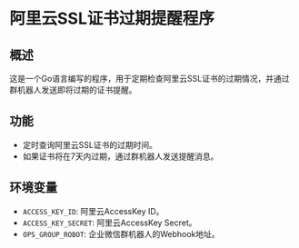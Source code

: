 # 阿里云SSL证书过期提醒程序

## 概述
这是一个Go语言编写的程序，用于定期检查阿里云SSL证书的过期情况，并通过群机器人发送即将过期的证书提醒。

## 功能
- 定时查询阿里云SSL证书的过期时间。
- 如果证书将在7天内过期，通过群机器人发送提醒消息。

## 环境变量
- `ACCESS_KEY_ID`: 阿里云AccessKey ID。
- `ACCESS_KEY_SECRET`: 阿里云AccessKey Secret。
- `OPS_GROUP_ROBOT`:  企业微信群机器人的Webhook地址。
